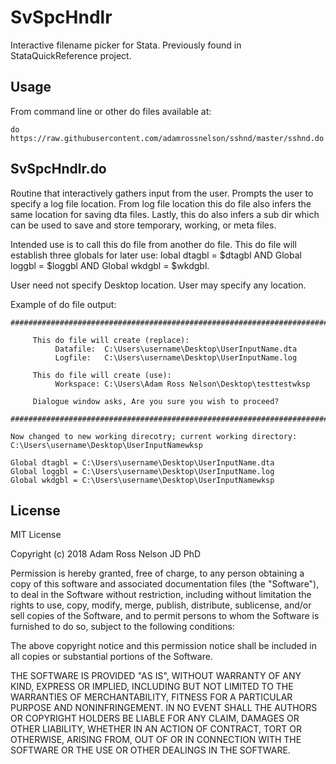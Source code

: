 # SvSpcHndlr
Interactive filename picker for Stata. Previously found in StataQuickReference project.

## Usage

From command line or other do files available at:

```
do https://raw.githubusercontent.com/adamrossnelson/sshnd/master/sshnd.do
```

## SvSpcHndlr.do

Routine that interactively gathers input from the user. Prompts the user to specify a log file location. From log file location this do file also infers the same location for saving dta files. Lastly, this do also infers a sub dir which can be used to save and store temporary, working, or meta files.

Intended use is to call this do file from another do file. This do file will establish three globals for later use: lobal dtagbl = $dtagbl AND Global loggbl = $loggbl AND Global wkdgbl = $wkdgbl.

User need not specify Desktop location. User may specify any location.

Example of do file output:
```
#############################################################################

     This do file will create (replace):
          Datafile:  C:\Users\username\Desktop\UserInputName.dta
          Logfile:   C:\Users\username\Desktop\UserInputName.log

     This do file will create (use):
          Workspace: C:\Users\Adam Ross Nelson\Desktop\testtestwksp

     Dialogue window asks, Are you sure you wish to proceed?

#############################################################################

Now changed to new working direcotry; current working directory:
C:\Users\username\Desktop\UserInputNamewksp

Global dtagbl = C:\Users\username\Desktop\UserInputName.dta
Global loggbl = C:\Users\username\Desktop\UserInputName.log
Global wkdgbl = C:\Users\username\Desktop\UserInputNamewksp
```

## License

MIT License

Copyright (c) 2018 Adam Ross Nelson JD PhD

Permission is hereby granted, free of charge, to any person obtaining a copy
of this software and associated documentation files (the "Software"), to deal
in the Software without restriction, including without limitation the rights
to use, copy, modify, merge, publish, distribute, sublicense, and/or sell
copies of the Software, and to permit persons to whom the Software is
furnished to do so, subject to the following conditions:

The above copyright notice and this permission notice shall be included in all
copies or substantial portions of the Software.

THE SOFTWARE IS PROVIDED "AS IS", WITHOUT WARRANTY OF ANY KIND, EXPRESS OR
IMPLIED, INCLUDING BUT NOT LIMITED TO THE WARRANTIES OF MERCHANTABILITY,
FITNESS FOR A PARTICULAR PURPOSE AND NONINFRINGEMENT. IN NO EVENT SHALL THE
AUTHORS OR COPYRIGHT HOLDERS BE LIABLE FOR ANY CLAIM, DAMAGES OR OTHER
LIABILITY, WHETHER IN AN ACTION OF CONTRACT, TORT OR OTHERWISE, ARISING FROM,
OUT OF OR IN CONNECTION WITH THE SOFTWARE OR THE USE OR OTHER DEALINGS IN THE
SOFTWARE.
